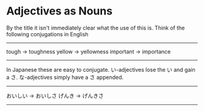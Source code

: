Adjectives as Nouns
===================

By the title it isn't immediately clear what the use of this is. Think
of the following conjugations in English

---------- --- -------------
tough       →  toughness
yellow      →  yellowness
important   →  importance
---------- --- -------------

In Japanese these are easy to conjugate. い-adjectives lose the い and
gain a さ. な-adjectives simply have a さ appended.

--------- --- ----------
おいしい       →  おいしさ
げんき        →  げんきさ
--------- --- ----------

